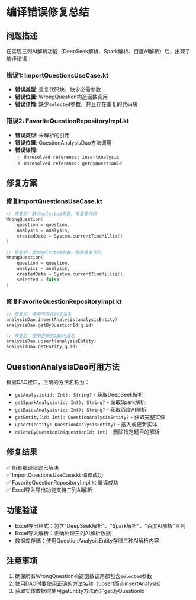 # 编译错误修复总结

## 问题描述
在实现三列AI解析功能（DeepSeek解析、Spark解析、百度AI解析）后，出现了编译错误：

### 错误1: ImportQuestionsUseCase.kt
- **错误类型**: 重复代码块、缺少必需参数
- **错误位置**: WrongQuestion构造函数调用
- **错误详情**: 缺少`selected`参数，并且存在重复的代码块

### 错误2: FavoriteQuestionRepositoryImpl.kt  
- **错误类型**: 未解析的引用
- **错误位置**: QuestionAnalysisDao方法调用
- **错误详情**: 
  - `Unresolved reference: insertAnalysis`
  - `Unresolved reference: getByQuestionId`

## 修复方案

### 修复ImportQuestionsUseCase.kt
```kotlin
// 修复前：缺少selected参数，有重复代码
WrongQuestion(
    question = question,
    analysis = analysis,
    createdDate = System.currentTimeMillis()
)

// 修复后：添加selected参数，移除重复代码
WrongQuestion(
    question = question,
    analysis = analysis,
    createdDate = System.currentTimeMillis(),
    selected = false
)
```

### 修复FavoriteQuestionRepositoryImpl.kt
```kotlin
// 修复前：使用不存在的方法名
analysisDao.insertAnalysis(analysisEntity)
analysisDao.getByQuestionId(q.id)

// 修复后：使用正确的DAO方法名
analysisDao.upsert(analysisEntity)
analysisDao.getEntity(q.id)
```

## QuestionAnalysisDao可用方法
根据DAO接口，正确的方法名称为：
- `getAnalysis(id: Int): String?` - 获取DeepSeek解析
- `getSparkAnalysis(id: Int): String?` - 获取Spark解析  
- `getBaiduAnalysis(id: Int): String?` - 获取百度AI解析
- `getEntity(id: Int): QuestionAnalysisEntity?` - 获取完整实体
- `upsert(entity: QuestionAnalysisEntity)` - 插入或更新实体
- `deleteByQuestionId(questionId: Int)` - 删除指定题目的解析

## 修复结果
✅ 所有编译错误已解决  
✅ ImportQuestionsUseCase.kt 编译成功  
✅ FavoriteQuestionRepositoryImpl.kt 编译成功  
✅ Excel导入导出功能支持三列AI解析  

## 功能验证
- Excel导出格式：包含"DeepSeek解析"、"Spark解析"、"百度AI解析"三列
- Excel导入解析：正确处理三列AI解析数据
- 数据库存储：使用QuestionAnalysisEntity存储三种AI解析内容

## 注意事项
1. 确保所有WrongQuestion构造函数调用都包含`selected`参数
2. 使用DAO时要使用正确的方法名称（upsert而非insertAnalysis）
3. 获取实体数据时使用getEntity方法而非getByQuestionId
